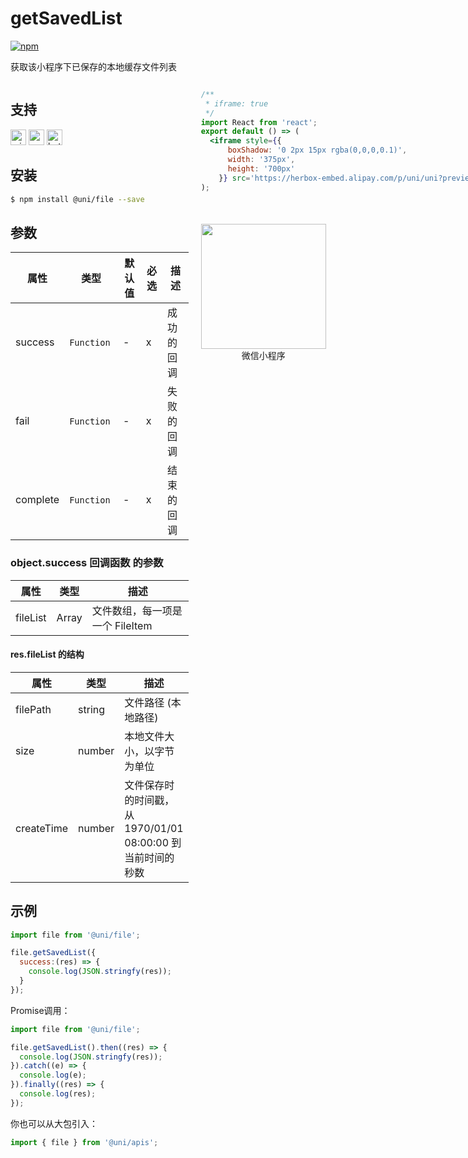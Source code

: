 # getSavedList 
[![npm](https://img.shields.io/npm/v/@uni/file.svg)](https://www.npmjs.com/package/@uni/file)

获取该小程序下已保存的本地缓存文件列表

<div style="display: flex;flex-direction: row;justify-content: space-between;">
<div style="margin-right: 20px;">

## 支持
<img alt="miniApp" src="https://gw.alicdn.com/tfs/TB1bBpmbRCw3KVjSZFuXXcAOpXa-200-200.svg" width="25px" height="25px" title="阿里小程序" /> <img alt="wechatMiniprogram" src="https://img.alicdn.com/tfs/TB1slcYdxv1gK0jSZFFXXb0sXXa-200-200.svg" width="25px" height="25px" title="微信小程序"> <img alt="bytedanceMicroApp" src="https://gw.alicdn.com/tfs/TB1jFtVzO_1gK0jSZFqXXcpaXXa-200-200.svg" width="25px" height="25px" title="字节跳动小程序">

## 安装

```bash
$ npm install @uni/file --save
```

## 参数
| 属性   | 类型     | 默认值 | 必选 | 描述  |
| ------ | -------- | ------ | ---- | ----- |
| success | `Function`  |   -    | x    | 成功的回调 |
| fail | `Function`  |   -    | x    | 失败的回调 |
| complete | `Function`  |   -    | x    | 结束的回调 |

### object.success 回调函数 的参数
| 属性     | 类型     | 描述     |
| -------- | ------ | -------- |
|fileList|Array|文件数组，每一项是一个 FileItem|

#### res.fileList 的结构
| 属性     | 类型     | 描述     |
| -------- | ------ | -------- |
|filePath|string|文件路径 (本地路径)|
|size|number|本地文件大小，以字节为单位|
|createTime|number|文件保存时的时间戳，从1970/01/01 08:00:00 到当前时间的秒数|

## 示例

```js
import file from '@uni/file';

file.getSavedList({
  success:(res) => {
    console.log(JSON.stringfy(res));
  }
});

```

Promise调用：

```js
import file from '@uni/file';

file.getSavedList().then((res) => {
  console.log(JSON.stringfy(res));
}).catch((e) => {
  console.log(e);
}).finally((res) => {
  console.log(res);
});

```

你也可以从大包引入：
```js
import { file } from '@uni/apis';

```

</div>
<div>

```jsx | inline
/**
 * iframe: true
 */
import React from 'react';
export default () => (
  <iframe style={{
      boxShadow: '0 2px 15px rgba(0,0,0,0.1)',
      width: '375px',
      height: '700px'
    }} src='https://herbox-embed.alipay.com/p/uni/uni?previewZoom=100&view=preview&defaultPage=pages/file/index&topSlider=false'></iframe>
);
```

<div style="display: flex;margin-top: 50px;">
  <div>
    <img src="https://img.alicdn.com/imgextra/i4/O1CN01XQpsmx1EUAr9NAqja_!!6000000000354-0-tps-630-650.jpg" width="200" height="200" />
    <div style="text-align: center;">微信小程序</div>
  </div>
</div>

</div>
</div>

